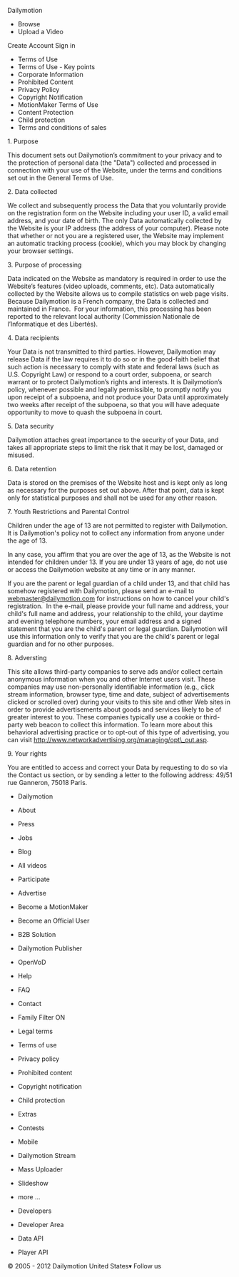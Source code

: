 Dailymotion

*   Browse
*   Upload a Video

Create Account Sign in

*   Terms of Use
*   Terms of Use - Key points
*   Corporate Information
*   Prohibited Content
*   Privacy Policy
*   Copyright Notification
*   MotionMaker Terms of Use
*   Content Protection
*   Child protection
*   Terms and conditions of sales

1\. Purpose

This document sets out Dailymotion’s commitment to your privacy and to the protection of personal data (the "Data") collected and processed in connection with your use of the Website, under the terms and conditions set out in the General Terms of Use.

2\. Data collected

We collect and subsequently process the Data that you voluntarily provide on the registration form on the Website including your user ID, a valid email address, and your date of birth. The only Data automatically collected by the Website is your IP address (the address of your computer). Please note that whether or not you are a registered user, the Website may implement an automatic tracking process (cookie), which you may block by changing your browser settings.

3\. Purpose of processing

Data indicated on the Website as mandatory is required in order to use the Website’s features (video uploads, comments, etc). Data automatically collected by the Website allows us to compile statistics on web page visits. Because Dailymotion is a French company, the Data is collected and maintained in France.  For your information, this processing has been reported to the relevant local authority (Commission Nationale de l’Informatique et des Libertés).

4\. Data recipients

Your Data is not transmitted to third parties. However, Dailymotion may release Data if the law requires it to do so or in the good-faith belief that such action is necessary to comply with state and federal laws (such as U.S. Copyright Law) or respond to a court order, subpoena, or search warrant or to protect Dailymotion’s rights and interests. It is Dailymotion’s policy, whenever possible and legally permissible, to promptly notify you upon receipt of a subpoena, and not produce your Data until approximately two weeks after receipt of the subpoena, so that you will have adequate opportunity to move to quash the subpoena in court.

5\. Data security

Dailymotion attaches great importance to the security of your Data, and takes all appropriate steps to limit the risk that it may be lost, damaged or misused.

6\. Data retention

Data is stored on the premises of the Website host and is kept only as long as necessary for the purposes set out above. After that point, data is kept only for statistical purposes and shall not be used for any other reason.

7\. Youth Restrictions and Parental Control

Children under the age of 13 are not permitted to register with Dailymotion. It is Dailymotion's policy not to collect any information from anyone under the age of 13.  
  
In any case, you affirm that you are over the age of 13, as the Website is not intended for children under 13. If you are under 13 years of age, do not use or access the Dailymotion website at any time or in any manner.    
  
If you are the parent or legal guardian of a child under 13, and that child has somehow registered with Dailymotion, please send an e-mail to webmaster@dailymotion.com for instructions on how to cancel your child's registration.  In the e-mail, please provide your full name and address, your child's full name and address, your relationship to the child, your daytime and evening telephone numbers, your email address and a signed statement that you are the child's parent or legal guardian. Dailymotion will use this information only to verify that you are the child's parent or legal guardian and for no other purposes.

8\. Adversting

This site allows third-party companies to serve ads and/or collect certain anonymous information when you and other Internet users visit. These companies may use non-personally identifiable information (e.g., click stream information, browser type, time and date, subject of advertisements clicked or scrolled over) during your visits to this site and other Web sites in order to provide advertisements about goods and services likely to be of greater interest to you. These companies typically use a cookie or third-party web beacon to collect this information. To learn more about this behavioral advertising practice or to opt-out of this type of advertising, you can visit http://www.networkadvertising.org/managing/opt\_out.asp.

9\. Your rights

You are entitled to access and correct your Data by requesting to do so via the Contact us section, or by sending a letter to the following address: 49/51 rue Ganneron, 75018 Paris.

*   Dailymotion
*   About
*   Press
*   Jobs
*   Blog
*   All videos

*   Participate
*   Advertise
*   Become a MotionMaker
*   Become an Official User
*   B2B Solution
*   Dailymotion Publisher
*   OpenVoD

*   Help
*   FAQ
*   Contact
*   Family Filter ON

*   Legal terms
*   Terms of use
*   Privacy policy
*   Prohibited content
*   Copyright notification
*   Child protection

*   Extras
*   Contests
*   Mobile
*   Dailymotion Stream
*   Mass Uploader
*   Slideshow
*   more …

*   Developers
*   Developer Area
*   Data API
*   Player API

© 2005 - 2012 Dailymotion United States▾ Follow us